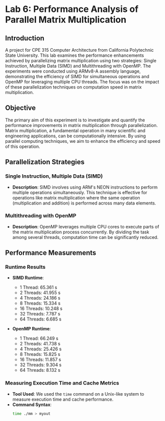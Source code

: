 # Lab 6: Performance Analysis of Parallel Matrix Multiplication

## Introduction

A project for CPE 315 Computer Architecture from California Polytechnic State University. This lab examines the performance enhancements achieved by parallelizing matrix multiplication using two strategies: Single Instruction, Multiple Data (SIMD) and Multithreading with OpenMP. The experiments were conducted using ARMv8-A assembly language, demonstrating the efficiency of SIMD for simultaneous operations and OpenMP for leveraging multiple CPU threads. The focus was on the impact of these parallelization techniques on computation speed in matrix multiplication.

## Objective

The primary aim of this experiment is to investigate and quantify the performance improvements in matrix multiplication through parallelization. Matrix multiplication, a fundamental operation in many scientific and engineering applications, can be computationally intensive. By using parallel computing techniques, we aim to enhance the efficiency and speed of this operation.

## Parallelization Strategies

### Single Instruction, Multiple Data (SIMD)

- **Description**: SIMD involves using ARM's NEON instructions to perform multiple operations simultaneously. This technique is effective for operations like matrix multiplication where the same operation (multiplication and addition) is performed across many data elements.

### Multithreading with OpenMP

- **Description**: OpenMP leverages multiple CPU cores to execute parts of the matrix multiplication process concurrently. By dividing the task among several threads, computation time can be significantly reduced.

## Performance Measurements

### Runtime Results

- **SIMD Runtime**:
  - 1 Thread: 65.361 s
  - 2 Threads: 41.955 s
  - 4 Threads: 24.186 s
  - 8 Threads: 15.334 s
  - 16 Threads: 10.248 s
  - 32 Threads: 7.787 s
  - 64 Threads: 6.685 s

- **OpenMP Runtime**:
  - 1 Thread: 66.249 s
  - 2 Threads: 41.738 s
  - 4 Threads: 25.426 s
  - 8 Threads: 15.825 s
  - 16 Threads: 11.857 s
  - 32 Threads: 9.304 s
  - 64 Threads: 8.132 s

### Measuring Execution Time and Cache Metrics

- **Tool Used**: We used the `time` command on a Unix-like system to measure execution time and cache performance.
- **Command Syntax**: 
  ```bash
  time ./mm > myout
